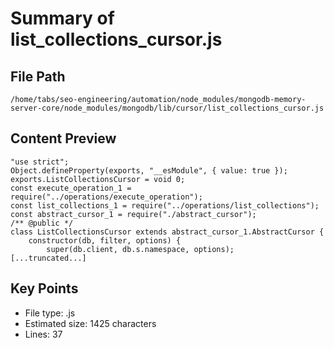 # Summary of list_collections_cursor.js
  
## File Path
`/home/tabs/seo-engineering/automation/node_modules/mongodb-memory-server-core/node_modules/mongodb/lib/cursor/list_collections_cursor.js`

## Content Preview
```
"use strict";
Object.defineProperty(exports, "__esModule", { value: true });
exports.ListCollectionsCursor = void 0;
const execute_operation_1 = require("../operations/execute_operation");
const list_collections_1 = require("../operations/list_collections");
const abstract_cursor_1 = require("./abstract_cursor");
/** @public */
class ListCollectionsCursor extends abstract_cursor_1.AbstractCursor {
    constructor(db, filter, options) {
        super(db.client, db.s.namespace, options);
[...truncated...]
```

## Key Points
- File type: .js
- Estimated size: 1425 characters
- Lines: 37
